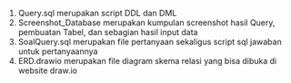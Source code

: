 1. Query.sql merupakan script DDL dan DML
2. Screenshot_Database merupakan kumpulan screenshot hasil Query, pembuatan Tabel, dan sebagian hasil input data
3. SoalQuery.sql merupakan file pertanyaan sekaligus script sql jawaban untuk pertanyaannya
4. ERD.drawio merupakan file diagram skema relasi yang bisa dibuka di website draw.io 
